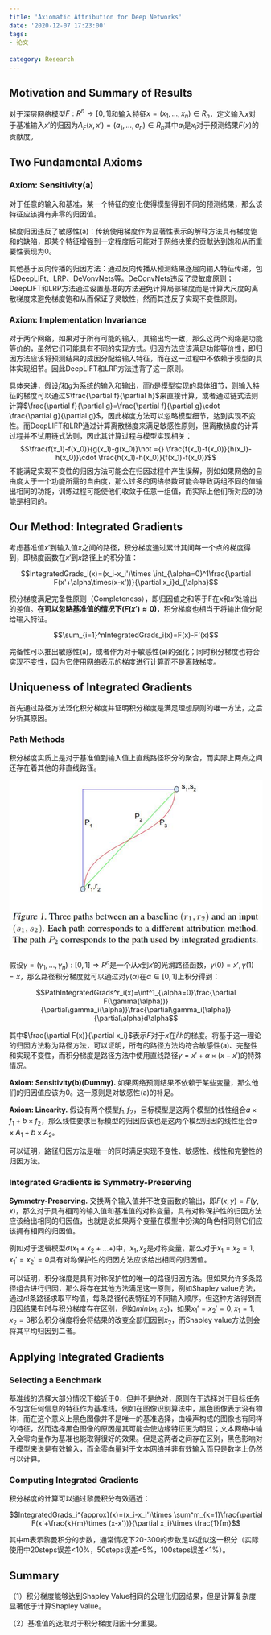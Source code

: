 ```yaml
---
title: 'Axiomatic Attribution for Deep Networks'
date: '2020-12-07 17:23:00'
tags: 
- 论文

category: Research
---
```


## Motivation and Summary of Results

对于深层网络模型$F:R^n\rightarrow[0,1]$和输入特征$x=(x_1,...,x_n)\in R_n$，定义输入$x$对于基准输入$x'$的归因为$A_F(x,x')=(a_1,...,a_n)\in R_n$其中$a_i$是$x_i$对于预测结果$F(x)$的贡献度。

## Two Fundamental Axioms

### Axiom: Sensitivity(a)

对于任意的输入和基准，某一个特征的变化使得模型得到不同的预测结果，那么该特征应该拥有非零的归因值。

梯度归因违反了敏感性(a)：传统使用梯度作为显著性表示的解释方法具有梯度饱和的缺陷，即某个特征增强到一定程度后可能对于网络决策的贡献达到饱和从而重要性表现为0。

其他基于反向传播的归因方法：通过反向传播从预测结果逐层向输入特征传递，包括DeepLIFt、LRP、DeVonvNets等。DeConvNets违反了灵敏度原则；DeepLIFT和LRP方法通过设置基准的方法避免计算局部梯度而是计算大尺度的离散梯度来避免梯度饱和从而保证了灵敏性，然而其违反了实现不变性原则。

### Axiom: Implementation Invariance

对于两个网络，如果对于所有可能的输入，其输出均一致，那么这两个网络是功能等价的，虽然它们可能具有不同的实现方式。归因方法应该满足功能等价性，即归因方法应该将预测结果的成因分配给输入特征，而在这一过程中不依赖于模型的具体实现细节。因此DeepLIFT和LRP方法违背了这一原则。

具体来讲，假设$f$和$g$为系统的输入和输出，而$h$是模型实现的具体细节，则输入特征的梯度可以通过$\frac{\partial f}{\partial h}$来直接计算，或者通过链式法则计算$\frac{\partial f}{\partial g}=\frac{\partial f}{\partial g}\cdot \frac{\partial g}{\partial g}$，因此梯度方法可以忽略模型细节，达到实现不变性。而DeepLIFT和LRP通过计算离散梯度来满足敏感性原则，但离散梯度的计算过程并不试用链式法则，因此其计算过程与模型实现相关：
$$\frac{f(x_1)-f(x_0)}{g(x_1)-g(x_0)}\not ={} \frac{f(x_1)-f(x_0)}{h(x_1)-h(x_0)}\cdot \frac{h(x_1)-h(x_0)}{f(x_1)-f(x_0)}$$
不能满足实现不变性的归因方法可能会在归因过程中产生误解，例如如果网络的自由度大于一个功能所需的自由度，那么过多的网络参数可能会导致两组不同的值输出相同的功能，训练过程可能使他们收敛于任意一组值，而实际上他们所对应的功能是相同的。

## Our Method: Integrated Gradients

考虑基准值$x'$到输入值$x$之间的路径，积分梯度通过累计其间每一个点的梯度得到，即梯度函数在$x'$到$x$路径上的积分值：

$$IntegratedGrads_i(x)=(x_i-x_i')\times \int_{\alpha=0}^1\frac{\partial F(x'+\alpha\times(x-x'))}{\partial x_i}d_{\alpha}$$

积分梯度满足完备性原则（Completeness），即归因值之和等于F在$x$和$x'$处输出的差值。**在可以忽略基准值的情况下($F(x')\approx 0$)**，积分梯度也相当于将输出值分配给输入特征。

$$\sum_{i=1}^nIntegratedGrads_i(x)=F(x)-F'(x)$$

完备性可以推出敏感性(a)，或者作为对于敏感性(a)的强化；同时积分梯度也符合实现不变性，因为它使用网络表示的梯度进行计算而不是离散梯度。

## Uniqueness of Integrated Gradients

首先通过路径方法泛化积分梯度并证明积分梯度是满足理想原则的唯一方法，之后分析其原因。

### Path Methods

积分梯度实质上是对于基准值到输入值上直线路径积分的聚合，而实际上两点之间还存在着其他的非直线路径。

![](../public\阅读笔记13\01.jpg)

假设$\gamma=(\gamma_1,...,\gamma_n):[0,1]\Rightarrow R^n$是一个从$x$到$x'$的光滑路径函数，$\gamma(0)=x',\gamma(1)=x$，那么路径积分梯度就可以通过对$\gamma(\alpha)$在$\alpha\in[0,1]$上积分得到：

$$PathIntegratedGrads^r_i(x)=\int^1_{\alpha=0}\frac{\partial F(\gamma(\alpha))}{\partial\gamma_i(\alpha)}\frac{\partial\gamma_i(\alpha)}{\partial\alpha}d\alpha$$

其中$\frac{\partial F(x)}{\partial x_i}$表示$F$对于$x$在$i^th$的梯度。将基于这一理论的归因方法称为路径方法，可以证明，所有的路径方法均符合敏感性(a)、完整性和实现不变性，而积分梯度是路径方法中使用直线路径$\gamma=x'+\alpha\times(x-x')$的特殊情况。

**Axiom: Sensitivity(b)(Dummy).** 如果网络预测结果不依赖于某些变量，那么他们的归因值应该为0。这一原则是对敏感性(a)的补足。

**Axiom: Linearity.** 假设有两个模型$f_1,f_2$，目标模型是这两个模型的线性组合$a\times f_1+b\times f_2$，那么线性要求目标模型的归因应该也是这两个模型归因的线性组合$a\times A_1+b\times A_2$。

可以证明，路径归因方法是唯一的同时满足实现不变性、敏感性、线性和完整性的归因方法。

### Integrated Gradients is Symmetry-Preserving

**Symmetry-Preserving.** 交换两个输入值并不改变函数的输出，即$F(x,y)=F(y,x)$，那么对于具有相同的输入值和基准值的对称变量，具有对称保护性的归因方法应该给出相同的归因值，也就是说如果两个变量在模型中扮演的角色相同则它们应该拥有相同的归因值。

例如对于逻辑模型$\sigma(x_1+x_2+...+)$中，$x_1,x_2$是对称变量，那么对于$x_1=x_2=1,x_1'=x_2'=0$具有对称保护性的归因方法应该给出相同的归因值。

可以证明，积分梯度是具有对称保护性的唯一的路径归因方法。但如果允许多条路径组合进行归因，那么将存在其他方法满足这一原则，例如Shapley value方法，通过$n!$条路径求取平均值，每条路径代表特征的不同输入顺序。但这种方法得到而归因结果有时与积分梯度存在区别，例如$min(x_1,x_2)$，如果$x_1'=x_2'=0,x_1=1,x_2=3$那么积分梯度将会将结果的改变全部归因到$x_2$，而Shapley value方法则会将其平均归因到二者。

## Applying Integrated Gradients

### Selecting a Benchmark

基准线的选择大部分情况下接近于0，但并不是绝对，原则在于选择对于目标任务不包含任何信息的特征作为基准线。例如在图像识别算法中，黑色图像表示没有物体，而在这个意义上黑色图像并不是唯一的基准选择，由噪声构成的图像也有同样的特征，然而选择黑色图像的原因是其可能会使边缘特征更为明显；文本网络中输入全零向量作为基准也能取得很好的效果。但是这两者之间存在区别，黑色影响对于模型来说是有效输入，而全零向量对于文本网络并非有效输入而只是数学上仍然可以计算。

### Computing Integrated Gradients

积分梯度的计算可以通过黎曼积分有效逼近：

$$IntegratedGrads_i^{approx}(x)=(x_i-x_i')\times \sum^m_{k=1}\frac{\partial F(x'+\frac{k}{m}\times (x-x'))}{\partial x_i}\times \frac{1}{m}$$

其中m表示黎曼积分的步数，通常情况下20-300的步数足以近似这一积分（实际使用中20steps误差<10%，50steps误差<5%，100steps误差<1%）。

## Summary

（1）积分梯度能够达到Shapley Value相同的公理化归因结果，但是计算复杂度显著低于计算Shapley Value。

（2）基准值的选取对于积分梯度归因十分重要。